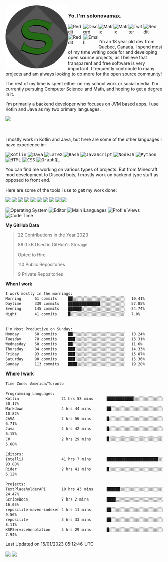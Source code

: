 <img align="left" alt="Avatar" width="200px" src="https://raw.githubusercontent.com/solonovamax/solonovamax/main/solonovamax-circle.png" />

### Yo. I'm solonovamax.

<a href="https://gitlab.com/solonovamax">
    <img align="left" alt="Reddit" width="48px" src="https://img.icons8.com/color/2x/gitlab.png">
</a>

<a href="https://discord.solonovamax.gay">
    <img align="left" alt="Discord" width="48px" src="https://img.icons8.com/color/2x/discord-logo.png">
</a>

<a href="https://matrix.to/#/@solonovamax:matrix.org?#gh-light-mode-only">
    <img align="left" alt="Matrix" width="48px" src="https://img.icons8.com/000000/material/2x/matrix-logo.png">
</a>
<a href="https://matrix.to/#/@solonovamax:matrix.org?#gh-dark-mode-only">
    <img align="left" alt="Matrix" width="48px" src="https://img.icons8.com/FFFFFF/material/2x/matrix-logo.png">
</a>

<a href="https://twitter.com/solonovamax">
    <img align="left" alt="Twitter" width="48px" src="https://img.icons8.com/color/2x/twitter.png">
</a>

<!-- <a href="https://twitch.tv/solonovamax">
    <img align="left" alt="Twitch" width="48px" src="https://img.icons8.com/color/2x/twitch.png">
</a> -->

<a href="https://reddit.com/u/solonovamax">
    <img align="left" alt="Reddit" width="48px" src="https://img.icons8.com/color/2x/reddit.png">
</a>

<a href="https://www.youtube.com/channel/UCTxCeyGu41WfEBT8mXpjHMA">
    <img align="left" alt="Reddit" width="48px" src="https://img.icons8.com/color/2x/youtube.png">
</a>

<a href="mailto:solonovamax@12oclockpoint.com">
    <img align="left" alt="Email" width="48px" src="https://img.icons8.com/fluency/2x/mail.png">
</a>

<!-- <a href="https://open.spotify.com/user/solonovamax">
    <img align="left" alt="Spotify" width="48px" src="https://img.icons8.com/color/2x/spotify.png">
</a> -->

<br/>
<br/>

I'm an 18 year old dev from Quebec, Canada.
I spend most of my time writing code for and developing open source projects, as I believe that transparent and free software is very important.
I frequently contribute to many projects and am always looking to do more for the open source community!

The rest of my time is spent either on my school work or social media. I'm currently persuing Computer Science and Math, and hoping to get a degree in it.

I'm primarily a backend developer who focuses on JVM based apps. I use Kotlin and Java as my two primary languages.


<a href="https://github.com/ryo-ma/github-profile-trophy"><img src="https://github-profile-trophy.vercel.app/?username=solonovamax&margin-w=15&row=1"/></a> 

<br/>

I mostly work in Kotlin and Java, but here are some of the other languages I have experience in:

<kbd><img height="32" alt="Kotlin" src="https://img.icons8.com/color/1x/kotlin.png"></kbd>
<kbd><img height="32" alt="Java" src="https://img.icons8.com/color/1x/java-coffee-cup-logo.png"></kbd>
<kbd><img height="32" alt="LaTeX" src="https://img.icons8.com/color/1x/latex.png"></kbd>
<kbd><img height="32" alt="Bash" src="https://img.icons8.com/color/1x/console.png"></kbd>
<kbd><img height="32" alt="JavaScript" src="https://img.icons8.com/color/1x/javascript.png"></kbd>
<kbd><img height="32" alt="NodeJS" src="https://img.icons8.com/color/1x/nodejs.png"></kbd>
<kbd><img height="32" alt="Python" src="https://img.icons8.com/color/1x/python.png"></kbd>
<kbd><img height="32" alt="HTML" src="https://img.icons8.com/color/1x/html-5.png"></kbd>
<kbd><img height="32" alt="CSS" src="https://img.icons8.com/color/1x/css3.png"></kbd>
<kbd><img height="32" alt="GraphQL" src="https://img.icons8.com/color/1x/graphql.png"></kbd>

You can find me working on various types of projects.
But from Minecraft mod development to Discord bots, I mostly work on backend type stuff as opposed to front end.

Here are some of the tools I use to get my work done:

<kbd><img height="32" src="https://img.icons8.com/color/2x/intellij-idea.png"></kbd>
<kbd><img height="32" src="https://img.icons8.com/color/2x/linux.png"></kbd>
<kbd><img height="32" src="https://img.icons8.com/fluent/2x/console.png"></kbd>
<kbd><img height="32" src="https://img.icons8.com/color/2x/open-source.png"></kbd>
<kbd><img height="32" src="https://img.icons8.com/color/2x/git.png"></kbd>
<kbd><img height="32" src="https://img.icons8.com/color/2x/docker.png"></kbd>
<kbd><img height="32" src="https://img.icons8.com/color/2x/mongodb.png"></kbd>
<kbd><img height="32" src="https://img.icons8.com/color/2x/nginx.png"></kbd>
<a href="?#gh-light-mode-only"><kbd><img height="32" src="https://img.icons8.com/metro/2x/mysql.png"></kbd></a>
<a href="?#gh-dark-mode-only"><kbd><img height="32" src="https://img.icons8.com/FFFFFF/metro/2x/mysql.png"></kbd></a>

![Operating System](https://img.shields.io/badge/OS-Arch%20Linux-informational?style=for-the-badge&logo=Arch%20Linux&logoColor=white&color=007ec6)
![Editor](https://img.shields.io/badge/Editor-IntelliJ%20Idea-informational?style=for-the-badge&logo=IntelliJ%20Idea&logoColor=white&color=007ec6)
![Main Languages](https://img.shields.io/badge/Main%20Languages-Java%20%26%20Kotlin-informational?style=for-the-badge&logo=Java&logoColor=white&color=007ec6)
![Profile Views](https://komarev.com/ghpvc/?username=solonovamax&color=blue&style=for-the-badge)
![Code Time](https://img.shields.io/endpoint?url=https://wakapi.dev/api/compat/shields/v1/solonovamax/interval:all_time&label=Code%20Time&style=for-the-badge&color=blue)

<!--START_SECTION:waka-->
**My GitHub Data**

> 22 Contributions in the Year 2023
> 
> 89.0 kB Used in GitHub's Storage
> 
> Opted to Hire
> 
> 110 Public Repositories
> 
> 9 Private Repositories
> 
**When I work** 

```text
I work mostly in the mornings: 
Morning      61 commits     ██░░░░░░░░░░░░░░░░░░░░░░░   10.41% 
Daytime      339 commits    ██████████████░░░░░░░░░░░   57.85% 
Evening      145 commits    ██████░░░░░░░░░░░░░░░░░░░   24.74% 
Night        41 commits     █░░░░░░░░░░░░░░░░░░░░░░░░   7.0%


I'm Most Productive on Sunday: 
Monday       60 commits     ██░░░░░░░░░░░░░░░░░░░░░░░   10.24% 
Tuesday      78 commits     ███░░░░░░░░░░░░░░░░░░░░░░   13.31% 
Wednesday    68 commits     ██░░░░░░░░░░░░░░░░░░░░░░░   11.6% 
Thursday     84 commits     ███░░░░░░░░░░░░░░░░░░░░░░   14.33% 
Friday       93 commits     ███░░░░░░░░░░░░░░░░░░░░░░   15.87% 
Saturday     90 commits     ███░░░░░░░░░░░░░░░░░░░░░░   15.36% 
Sunday       113 commits    ████░░░░░░░░░░░░░░░░░░░░░   19.28%

```


**Where I work** 

```text
Time Zone: America/Toronto

Programming Languages: 
Kotlin                   21 hrs 58 mins      ████████████░░░░░░░░░░░░░   50.17% 
Markdown                 4 hrs 44 mins       ██░░░░░░░░░░░░░░░░░░░░░░░   10.82% 
JAVA                     2 hrs 56 mins       █░░░░░░░░░░░░░░░░░░░░░░░░   6.71% 
Java                     2 hrs 42 mins       █░░░░░░░░░░░░░░░░░░░░░░░░   6.15% 
C#                       2 hrs 29 mins       █░░░░░░░░░░░░░░░░░░░░░░░░   5.68%

Editors: 
IntelliJ                 41 hrs 7 mins       ███████████████████████░░   93.88% 
Rider                    2 hrs 41 mins       █░░░░░░░░░░░░░░░░░░░░░░░░   6.12%

Projects: 
TextPlaceholderAPI       10 hrs 43 mins      ██████░░░░░░░░░░░░░░░░░░░   24.47% 
ScribeDocs               7 hrs 2 mins        ████░░░░░░░░░░░░░░░░░░░░░   16.05% 
reposilite-maven-indexer 4 hrs 11 mins       ██░░░░░░░░░░░░░░░░░░░░░░░   9.56% 
reposilite               3 hrs 33 mins       ██░░░░░░░░░░░░░░░░░░░░░░░   8.11% 
KSPServiceAnnotation     3 hrs 29 mins       █░░░░░░░░░░░░░░░░░░░░░░░░   7.94%

```


 Last Updated on 15/01/2023 05:12:46 UTC
<!--END_SECTION:waka-->

<div style="white-space:nowrap;width:100%;position: relative;display: inline-block">
<img align="center" src="https://github-readme-stats.vercel.app/api?username=solonovamax&custom_title=solonovamax%27s%20Github%20Stats&langs_count=5&include_all_commits=true&count_private=true&show_icons=true&theme=github_dark"/>
<img align="center" src="https://github-readme-stats.vercel.app/api/wakatime?api_domain=wakapi.dev&username=solonovamax&range=last_30_days&custom_title=solonovamax%27s+Primary+Languages+%28Last+Month%29&langs_count=10&show_icons=true&theme=github_dark"/>
</div>
